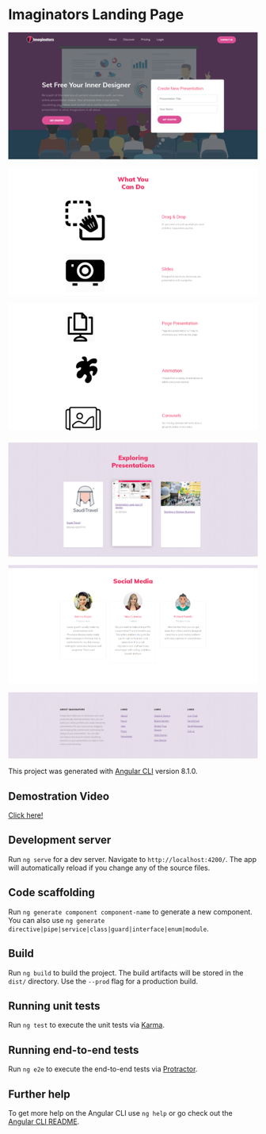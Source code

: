 # Imaginators Landing Page

![1](https://github.com/lameesemad1996/ImaginatorsLandingPage/blob/master/Screenshot_1.png)

![2](https://github.com/lameesemad1996/ImaginatorsLandingPage/blob/master/Screenshot_2.png)

![3](https://github.com/lameesemad1996/ImaginatorsLandingPage/blob/master/Screenshot_3.png)

![4](https://github.com/lameesemad1996/ImaginatorsLandingPage/blob/master/Screenshot_4.png)

![5](https://github.com/lameesemad1996/ImaginatorsLandingPage/blob/master/Screenshot_5.png)

![6](https://github.com/lameesemad1996/ImaginatorsLandingPage/blob/master/Screenshot_6.png)



This project was generated with [Angular CLI](https://github.com/angular/angular-cli) version 8.1.0.

## Demostration Video 
[Click here!](https://github.com/lameesemad1996/ImaginatorsLandingPage/blob/master/demo.mp4)

## Development server

Run `ng serve` for a dev server. Navigate to `http://localhost:4200/`. The app will automatically reload if you change any of the source files.

## Code scaffolding

Run `ng generate component component-name` to generate a new component. You can also use `ng generate directive|pipe|service|class|guard|interface|enum|module`.

## Build

Run `ng build` to build the project. The build artifacts will be stored in the `dist/` directory. Use the `--prod` flag for a production build.

## Running unit tests

Run `ng test` to execute the unit tests via [Karma](https://karma-runner.github.io).

## Running end-to-end tests

Run `ng e2e` to execute the end-to-end tests via [Protractor](http://www.protractortest.org/).

## Further help

To get more help on the Angular CLI use `ng help` or go check out the [Angular CLI README](https://github.com/angular/angular-cli/blob/master/README.md).
